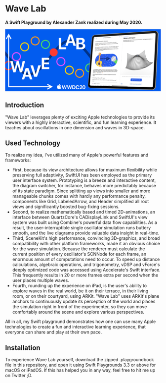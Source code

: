 # Wave Lab
**A Swift Playground by Alexander Zank realized during May 2020.**

![](https://raw.githubusercontent.com/AlexLike/WWDC20Playground/Documentation-Assets/github-header.png?token=AHIOBSZSV5DXYNBWHIO2P726ZFYDS)
## Introduction
"Wave Lab" leverages plenty of exciting Apple technologies to provide its viewers with a highly interactive, scientific, and fun learning experience. It teaches about oscillations in one dimension and waves in 3D-space.

## Used Technology
To realize my idea, I've utilized many of Apple's powerful features and frameworks:
- First, because its view architecture allows for maximum flexibility while preserving full adaptivity, SwiftUI has been employed as the primary user interface system. Prototyping is a breeze and interactive content, the diagram switcher, for instance, behaves more predictably because of its state paradigm. Since splitting up views into smaller and more manageable chunks comes with hardly any performance penalty, components like Grid, LabeledArrow, and Header simplified all root views and significantly boosted bug-fixing sessions.
- Second, to realize mathematically based and timed 2D-animations, an interface between QuartzCore's CADisplayLink and SwiftUI's view system was built using Combine's powerful data flow capabilities. As a result, the user-interruptible single oscillator simulation runs buttery smooth, and the live diagrams provide valuable data insight in real-time.
- Third, SceneKit's high performance, convincing 3D-graphics, and broad compatibility with other platform frameworks, made it an obvious choice for the wave simulation. Because the renderer must calculate the current position of every oscillator's SCNNode for each frame, an enormous amount of computations need to occur. To speed up distance calculations, algebraic operations, and trigonometry, vDSP and vForce's deeply optimized code was accessed using Accelerate's Swift interface. This frequently results in 20 or more frames extra per second when the user places multiple waves.
- Fourth, rounding up the experience on iPad, is the user's ability to explore waves in the real world, be it on their terrace, in their living room, or on their courtyard, using ARKit. "Wave Lab" uses ARKit's plane anchors to continuously update its perception of the world and places the simulation right in front of the experimenter, so they can move comfortably around the scene and explore various perspectives.

All in all, my Swift playground demonstrates how one can use many Apple technologies to create a fun and interactive learning experience, that everyone can share and play at their own pace.

## Installation
To experience Wave Lab yourself, download the zipped .playgroundbook file in this repository, and open it using Swift Playgrounds 3.3 or above for macOS or iPadOS. If this has helped you in any way, feel free to hit me up on Twitter ;D.
